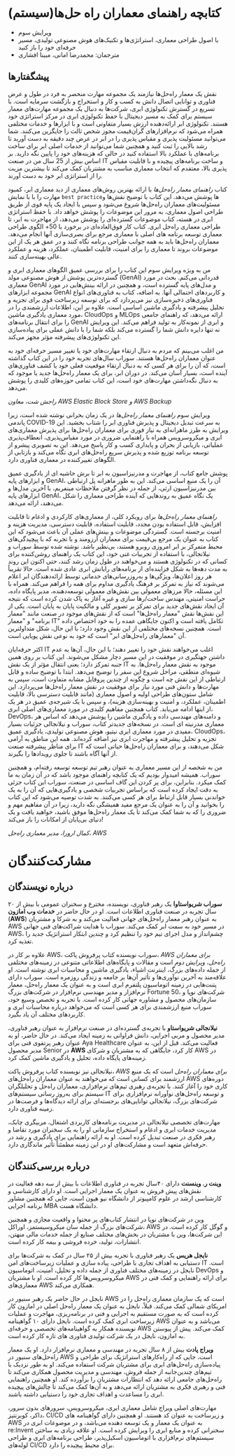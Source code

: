 # کتابچه راهنمای معماران راه حل‌ها(سیستم)

- ویرایش سوم
- با اصول طراحی معماری، استراتژی‌ها و تکنیک‌های هوش مصنوعی تولیدی، مسیر حرفه‌ای خود را باز کنید
- مترجمان: محمدرضا امانی، مبینا افشاری
## پیشگفتارها

نقش یک معمار راه‌حل‌ها نیازمند یک مجموعه مهارت منحصر به فرد در طول و عرض فناوری و توانایی اتصال دانش به کسب و کار و استخراج و بازگشت سرمایه است. با تسریع در گسترش تکنولوژی ابری، شرکت‌ها به دنبال یک مجموعه مهارت‌های معمار سیستم برای کمک به مسیر دیجیتال با حفظ تکنولوژی ابری در مرکز استراتژی خود هستند. تکنولوژی ابر ارائه‌دهنده ارزش بسیار متفاوتی است و با ابزار‌ها و خدمات مختلفی همراه می‌شود که نرم‌افزارهای گران‌قیمت مجوز شخص ثالث را جایگزین می‌کنند. شما می‌توانید مسئولیت پذیری و مقیاس پذیری را در ابر در عرض چند دقیقه به دست آورید تا رشد بالایی را ثبت کنید و همچنین شما می‌توانید از خدمات اصلی ابر برای ساخت برنامه‌های با عملکرد بالا استفاده کنید در حالی که هزینه‌های خود را پایین نگه دارید. بر اساس بیش از 25 سال من در صنعت IT و ساخت برنامه‌های پیچیده و با قابلیت مقیاس پذیری بالا، معتقدم که انتخاب معماری مناسب به مشتریان کمک می‌کند تا بیشترین مزیت را از استراتژی ابر خود به دست آورند.

کتاب _راهنمای معمار راه‌حل‌ها_ با ارائه بهترین روش‌های معماری از دید معماری ابر، کمبود مهارت را با با نمایش `best practice`ها پوشش می‌دهد. این کتاب با توضیح نقش‌ها و مسئولیت‌های معماران راه‌حل‌ها شروع می‌شود و سپس با ایجاد یک پایه قوی از طریق طراحی اصول معماری، به مرور این موضوعات را پوشش خواهد داد. با حفظ استراتژی ابری در هسته، کتاب موضوعات گسترده‌ای را پوشش می‌دهد، از مهاجرت به ابر، تا طراحی معماری راه‌حل ابری. کتاب کار فوق‌العاده‌ای در برخورد با 50+ الگوی طراحی معماری توسعه برنامه های اصلی با معماری مرجع برای بصری‌سازی آنها انجام می‌دهد. معماران راه‌حل‌ها باید به همه جوانب طراحی برنامه نگاه کنند و در عمق هر یک از این موضوعات بروند تا معماری را برای امنیت، قابلیت اطمینان، عملکرد، هزینه و عملکرد عالی بهینه‌سازی کنند.

من به ویژه ویرایش سوم این کتاب را برای بررسی عمیق الگوهای معماری ابری و گسترده‌ترین پوشش از هوش مصنوعی مولد (GenAI) قدردانی می‌کنم. بحث در مورد معماری GenAI و مدل‌های پایه گسترده است، و همچنین در ارائه بینش‌هایی در مورد مجموعه ابزارهای GenAI و کاربردهای احتمالی آنها. به اضافه، کتاب به فناوری‌های انواع فناوری‌های ذخیره‌سازی نیز می‌پردازد که برای توسعه زیرساخت قوی برای تجزیه و تحلیل پیشرفته و یادگیری ماشین اساسی است. علاوه بر این، اطلاعات ارزشمندی را در مورد معماری یادگیری ماشین، CloudOps و MLOps ارائه می‌دهد، که راهنمای جامعی را برای انتقال برنامه‌های GenAI و ابری از نمونه‌کار به تولید فراهم می‌کند. این ویرایش نه تنها دایره دانش شما را گسترده می‌کند بلکه شما را با دانش عملی برای پیاده‌سازی این تکنولوژی‌های پیشرفته مؤثر مجهز می‌کند.

من اغلب می‌بینم که مردم به دنبال ارتقاء مهارت‌های خود یا تغییر مسیر حرفه‌ای خود به عنوان معماران راه‌حل‌ها هستند. سوراب سال‌های تجربه خود را در این کتاب گذاشته است، که آن را برای هر کسی که به دنبال ارتقاء موقعیت فعلی خود یا کشف فناوری‌های آینده است، بسیار آسان می‌کند. در دوران ابر، برای یک معمار راه‌حل‌ها جدید یا موجود که به دنبال نگه‌داشتن مهارت‌های خود است، این کتاب تمامی حوزه‌های کلیدی را پوشش می‌دهد.

_راجش شت، معاون AWS Elastic Block Store و AWS Backup_

ویرایش سوم _راهنمای معمار راه‌حل‌ها_ در یک زمان بحرانی نوشته شده است، زیرا پاندمی COVID-19 به سرعت تبدیل دیجیتال و پذیرش فناوری ابر را شتاب بخشید. این ویرایش به طرز ماهرانه‌ای به نیاز فوری برای معماران راه‌حل‌ها برای پذیرش معماری‌های ابری و میکروسرویس همراه با راهنمایی ضروری در مورد مقیاس‌پذیری، انعطاف‌پذیری عملیاتی، بازیابی از بحران و پایداری کسب و کار پاسخ می‌دهد. این به تصویری پیشرو از توسعه برنامه توزیع شده و پذیرش سریع راه‌حل‌های ابری نگاه می‌کند و بازتابی از الگوهای تغییرکننده در معماری فناوری دارد.

پوشش جامع کتاب، از مهاجرت و مدرنیزاسیون به ابر تا برش حاشیه ای از یادگیری عمیق و ابزارهای پایه GenAI، آن را یک منبع اساسی می‌کند. این به طور ماهرانه پل ارتباطی بین مدرنیزاسیون ارثی، از جمله در نظر گرفتن ملاحظات مینفریم، با آخرین مدل‌ها و ابزارهای پایه GenAI، یک نگاه عمیق به روندهایی که آینده طراحی معماری را شکل می‌دهند، ارائه می‌دهد.

_راهنمای معمار راه‌حل‌ها_ برای رویکرد کلی، از معماری‌های کارکردی و ادغام تا قابلیت افزایش، قابل استفاده بودن مجدد، قابلیت استفاده، قابلیت دسترسی، مدیریت هزینه و امنیت برجسته است. گستردگی موضوعات و بینش‌های عملی آن باعث می‌شود که این کتاب به عنوان یک مرجع بی‌قیمت برای معماران آرزومند و با تجربه که با پیچیدگی‌های محیط متمرکز بر ابر امروزی روبرو هستند، بی‌نظیر باشد. نوشته شده توسط سوراب و نیلانجالی، با استفاده از تجربیات غنی خود، این کتاب یک راهنمای روشن‌کننده برای کسانی که در تکنولوژی هستند و می‌خواهند در طول زمان رشد کنند، حتی اکنون این روند به مدت دهه‌ها به شکل فزاینده‌ای از برنامه‌های رایانش ابری عادی شده است. حالا تقریباً هر روز اعلان‌ها، ویژگی‌ها و به‌روزرسانی‌های خدماتی توسط ارائه‌دهندگان ابر اعلام می‌شوند که نیاز به تمرکز بر فرهنگ یادگیری مداوم برای همه را فراهم می‌کند. همراه با این مسئله، حالا مرزهای معمولی بین نقش‌های معمولی توسعه‌دهنده، مدیر پایگاه داده، حراست امنیتی، مهندس ساخت/رها سازی و غیره آغاز به پاک شدن کرده است که نتیجه آن ایجاد نقش‌های جدید برای تمرکز بر تصویر کلی و مالکیت پایان به پایان است. یکی از این نقش‌ها نقش "معمار راه‌حل‌ها" است که از نقش‌های موجود در صنعت مانند "معمار برنامه" و "معمار IT" تکامل یافته است و اکنون جایگاهی عمده را به خود اختصاص داده است. همچنین نسخه‌های مختلفی از این نقش وجود دارد؛ با این حال، شکل متداولترین آن "معمارهای راه‌حل‌های ابر" است که خود به نوعی نقش پویایی است.

اکثر حرفه‌ایان IT اغلب می‌خواهند نقش خود را تغییر دهند؛ با این حال، آن‌ها به عدم داشتن جهتگیری در موفقیت در این مسیر دچار مشکل می‌شوند. این کتاب بر روی همین جنبه تمرکز دارد؛ یعنی انتقال مؤثر از یک نقش IT موجود به نقش معمار راه‌حل‌ها. به شیوه‌ای منطقی، مراحل شروع این سفر را توضیح می‌دهد. ابتدا با توضیح ساده و قابل ارتباطی از این نقش چه است و چگونه از چندین پروفایل مشابه متفاوت است، سپس به مهارت‌ها و دانش فنی مورد نیاز برای موفقیت در نقش معمار راه‌حل‌ها می‌پردازد. این شامل ستون‌های طراحی اولیه و اصول معماری (مانند قابلیت دسترسی بالا، قابلیت اطمینان، عملکرد، و امنیت و بهینه‌سازی هزینه)، و سپس با یک شیرجه‌ی عمیق در هر یک از اینها ادامه می‌یابد. کتاب همچنین مفاهیم کلیدی در مورد معماری‌های اصلی ابری، DevOps، و دامنه‌های مهندسی داده و یادگیری ماشین را پوشش می‌دهد که اساس هر معماری مدرنیته ای است. در نسخه‌های جدیدتر کتاب، سوراب و نیلانجالی جزئیات بسیار مفیدی در مورد معماری ابری نیتیو، هوش مصنوعی تولیدی، یادگیری عمیق، CloudOps، تجزیه و تحلیل پیشرفته و مهاجرت ابری نیز اضافه کرده‌اند. همه این مناطق به آرامی برای مناظر پیشرفته صنعت IT شکل می‌دهند، و برای معماران راه‌حل‌ها حیاتی است که از آنها آگاه باشند تا جلوی رویدادها را بگیرند.

من به شخصه از این مسیر معماری به عنوان رهبر تیم توسعه توسعه رفته‌ام، و همچنین سوراب. همیشه امیدوار بودیم که یک کتابچه راهنمای موجود باشد که در آن زمان به ما کمک میکرد. بنابراین، برای پر کردن این گاف اساسی در صنعت، سوراب این کتاب جزئی به دقت ایجاد کرده است که براساس تجربیات شخصی و یادگیری‌هایی که آن را به یک خواندنی بسیار قابل ارتباط برای هر کسی می‌کنند. به شدت توصیه می‌شود که این کتاب را بخوانید و آن را به عنوان یک مرجع مفید همیشگی نگه دارید، زیرا در آن مفاهیم مهم و ضروری را که به شما کمک می‌کند تا یک معمار راه‌حل‌ها موفق باشید، خواهید یافت و یک دنیای بی‌پایان از امکانات را باز می‌کند!

_کمال ارورا، مدیر معماری راه‌حل، AWS_

# مشارکت‌کنندگان

## درباره نویسندگان

**سوراب شریواستاوا** یک رهبر فناوری، نویسنده، مخترع و سخنران عمومی با بیش از ۲۰ سال تجربه در صنعت فناوری اطلاعات است. او در حال حاضر در **خدمات وب امازون** (**AWS**) به عنوان رهبر معمار راه‌حل‌های جهانی فعالیت می‌کند و به شرکا و مشتریان AWS در مسیر خود به سمت ابر کمک می‌کند. سوراب با هدایت شراکت‌های فنی جهانی AWS، چشم‌انداز و مدل اجرای تیم خود را تنظیم کرد و چندین ابتکار استراتژیک جدید را تغذیه کرد.

علاوه بر کار در AWS، سوراب نویسنده کتاب پرفروش پاکت، _AWS برای معماران راه‌حل_، _ویرایش دوم_ است و مقالات و پایگاه‌های اطلاعاتی متنوعی در زمینه‌های مختلفی از جمله داده‌های بزرگ، اینترنت اشیاء، یادگیری ماشین و محاسبات ابری نوشته است. او علاقه‌مند به آخرین نوآوری‌ها و تأثیر آن‌ها بر جامعه و زندگی روزمره است. سوراب دارای پتنت‌هایی در زمینه اتوماسیون پلتفرم ابری است و به عنوان یک معمار راه‌حل، معمار نرم‌افزار و مدیر مهندسی نرم‌افزار در شرکت‌های بزرگ Fortune 50، شرکت‌های نوپا و سازمان‌های محصول و مشاوره جهانی کار کرده است. با تجربه و تخصص وسیع خود، سوراب منبع ارزشمندی برای هر کسی است که می‌خواهد درباره محاسبات ابری و کاربردهای مختلف آن یاد بگیرد.

**نیلانجالی شریواستاو** با تجربه‌ی گسترده‌ای در صنعت نرم‌افزار به عنوان رهبر فناوری، مدیر محصول و مربی اجرایی، دانش فراوانی به زمینه ایجاد می‌کند. در حال حاضر، او به عنوان رهبر پرتفوی فنی برای Aya Healthcare فعالیت می‌کند. قبل از این، به عنوان مدیر محصول Senior در **AWS** کار کرد، جایگاهی که به مشتریان و شرکای AWS در زمینه‌های پایگاه داده، تحلیل و یادگیری ماشین کمک کرد.

نیلانجالی نیز نویسنده کتاب پرفروش پاکت، _AWS برای معماران راه‌حل_ است که یک منبع ارزشمند برای کسانی است که می‌خواهند به عنوان معماران راه‌حل‌های AWS دوره‌های کاری خود را آغاز کنند. با تجربه‌ی رهبری تیم‌های نرم‌افزاری، معماران راه‌حل و تحلیلگران سیستم برای به‌روز رسانی سیستم‌های IT و توسعه راه‌حل‌های نوآورانه نرم‌افزاری برای شرکت‌های بزرگ، نیلانجالی توانایی‌های برجسته‌ای برای ارائه دیدگاه‌ها و فرصت‌ها در زمینه فناوری دارد.

مهارت‌های تخصصی نیلانجالی در مدیریت برنامه‌های کاربردی اشتغال، مربیگری چابک، مدیریت خدمات ابری و ادغام و استخراج سازمانی او را به یک سخنران مورد تقاضا و رهبر فکری در صنعت تبدیل کرده است. او به ارائه راهنمایی برای یادگیری و رشد در حرفه‌اش متعهد است و مشارکت‌های او در این زمینه مطمئناً تأثیر ماندگاری دارد.

## درباره بررسی‌کنندگان

**وینت ر. وینسنت** دارای ۴۰سال تجربه در فناوری اطلاعات با بیش از سه دهه فعالیت در نقش‌های پیش فروش به عنوان یک معمار اجرایی است. او دارای کارشناسی و کارشناسی ارشد در علوم کامپیوتر از دانشگاه نیو هیون است، جایی که همچنین مشاور برنامه اجرایی MBA دانشگاه هست.

وین در شرکت‌های نوپا در انتشار کتاب‌های پر محتوا و واقعیت مجازی و همچنین شرکت‌های بزرگ از جمله سان میکروسیستمز، اوراکل، AWS و گوگل کار کرده است. در این شرکت‌ها، وین با مشتریان در بخش‌های مختلف صنایع از جمله خدمات مالی منهتن، انتشارات، تولید، خرده فروشی و بیمه کار کرده است.

**نایجل هریس** یک رهبر فناوری با تجربه بیش از ۲۵ سال در کمک به شرکت‌ها برای دستیابی به اهداف تجاری با طراحی، پیاده سازی و عملیات زیرساخت‌های امن IT است. نایجل در زمینه‌های مختلف فناوری از جمله داده و تحلیل، امنیت، اتوماسیون DevOps و میکروسرویس‌ها کار کرده است. او با مشتریان AWS برای ارائه راهنمایی و کمک فنی در معماری‌های AWS همکاری می‌کند.

نایجل در حال حاضر یک رهبر سنیور در AWS است که یک سازمان معماری راه‌حل را در امریکای شمالی کمک می‌کند. قبلاً، نایجل به عنوان یک معمار راه‌حل اصلی در امازون کار کرده است که به صورت مستقیم به اجرایی و فنی در برنامه‌ریزی، مهاجرت و عملیات زیرساخت ابری کمک کرده است. نایجل دارای ۱۰ گواهینامه AWS می‌باشد و به عنوان نویسنده همکار به گواهینامه‌های تخصصی و حرفه‌ای AWS کمک می‌کند. پیش از پیوستن به امازون، نایجل در یک شرکت تولیدی فناوری های تازه کار کرده است.

**ویراج پادت** بیش از ۸ سال تجربه در مهندسی و معماری نرم‌افزار دارد. او یک معمار راه‌حل‌های سنیور در AWS است، جایی که از راه‌کارهای استراتژیک برای طراحی و پیاده‌سازی راه‌حل‌های ابری برای مشتریان شرکت استفاده می‌کند. او به طور نزدیک با تیم‌های چندین‌جانبه از جمله فروش، مهندسی و مدیریت محصول همکاری می‌کند تا راه‌حل‌های جامعی ارائه دهد که انتظارات مشتریان را برآورده کند. او همچنین راهنمایی فنی و رهبری فکری به مشتریان ارائه می‌دهد و به آن‌ها کمک می‌کند تا چالش‌های پیچیده ابری را مساعدت و اهداف تجاری خود را دستیابی داشته باشند.

مهارت‌های اصلی ویراج شامل معماری ابری، میکروسرویس، سرورهای بدون سرور، داکر، کوبرنتیز، CI/CD و زیرساخت به عنوان کد هستند. او همچنین دارای گواهینامه های AWS به عنوان یک معمار و یک توسعه دهنده می‌باشد، و در موضوعات ابری در re:Invent سخنرانی کرده و منابع ابری را ویرایش کرده است. او علاقه زیادی به ساختن سیستم‌های نرم‌افزاری با اتوماسیون اسکیل‌پذیر، طراحی برنامه‌های ابری و طراحی لوله‌های CI/CD برای محیط‌ پیچیده را دارد.
